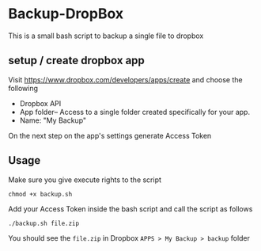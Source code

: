 # Backup-DropBox
This is a small bash script to backup a single file to dropbox

## setup / create dropbox app

Visit https://www.dropbox.com/developers/apps/create and choose the following 

- Dropbox API
- App folder– Access to a single folder created specifically for your app.
- Name: "My Backup"

On the next step on the app's settings generate Access Token 

## Usage 

Make sure you give execute rights to the script 

```
chmod +x backup.sh
```

Add your Access Token inside the bash script and call the script as follows

```
./backup.sh file.zip
```

You should see the `file.zip` in Dropbox `APPS > My Backup > backup` folder
